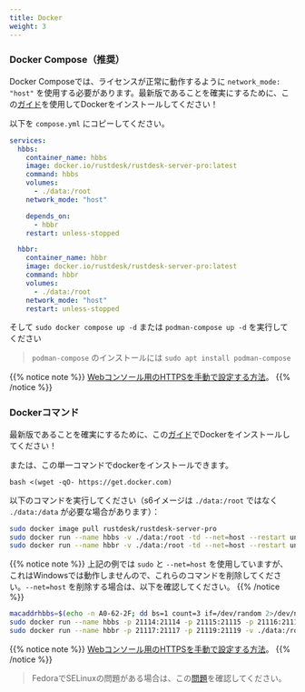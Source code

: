 ```yaml
---
title: Docker
weight: 3
---
```


### Docker Compose（推奨）

Docker Composeでは、ライセンスが正常に動作するように `network_mode: "host"` を使用する必要があります。最新版であることを確実にするために、この[ガイド](https://docs.docker.com/engine/install)を使用してDockerをインストールしてください！

以下を `compose.yml` にコピーしてください。

```yaml
services:
  hbbs:
    container_name: hbbs
    image: docker.io/rustdesk/rustdesk-server-pro:latest
    command: hbbs
    volumes:
      - ./data:/root
    network_mode: "host"

    depends_on:
      - hbbr
    restart: unless-stopped

  hbbr:
    container_name: hbbr
    image: docker.io/rustdesk/rustdesk-server-pro:latest
    command: hbbr
    volumes:
      - ./data:/root
    network_mode: "host"
    restart: unless-stopped
```

そして `sudo docker compose up -d` または `podman-compose up -d` を実行してください

> `podman-compose` のインストールには `sudo apt install podman-compose`

{{% notice note %}}
[Webコンソール用のHTTPSを手動で設定する方法](https://rustdesk.com/docs/en/self-host/rustdesk-server-pro/faq/#set-up-https-for-web-console-manually)。
{{% /notice %}}

### Dockerコマンド

最新版であることを確実にするために、この[ガイド](https://docs.docker.com/engine/install)でDockerをインストールしてください！

または、この単一コマンドでdockerをインストールできます。

```
bash <(wget -qO- https://get.docker.com)
```

以下のコマンドを実行してください（s6イメージは `./data:/root` ではなく `./data:/data` が必要な場合があります）：

```sh
sudo docker image pull rustdesk/rustdesk-server-pro
sudo docker run --name hbbs -v ./data:/root -td --net=host --restart unless-stopped docker.io/rustdesk/rustdesk-server-pro hbbs
sudo docker run --name hbbr -v ./data:/root -td --net=host --restart unless-stopped docker.io/rustdesk/rustdesk-server-pro hbbr
```

{{% notice note %}}
上記の例では `sudo` と `--net=host` を使用していますが、これはWindowsでは動作しませんので、これらのコマンドを削除してください。`--net=host` を削除する場合は、以下を確認してください。
{{% /notice %}}

```sh
macaddrhbbs=$(echo -n A0-62-2F; dd bs=1 count=3 if=/dev/random 2>/dev/null |hexdump -v -e '/1 "-%02X"')
sudo docker run --name hbbs -p 21114:21114 -p 21115:21115 -p 21116:21116 -p 21116:21116/udp -p 21118:21118 -v ./data:/root -td --mac-address="$macaddrhbbs" --restart unless-stopped docker.io/rustdesk/rustdesk-server-pro hbbs
sudo docker run --name hbbr -p 21117:21117 -p 21119:21119 -v ./data:/root -td --restart unless-stopped docker.io/rustdesk/rustdesk-server-pro hbbr
```

{{% notice note %}}
[Webコンソール用のHTTPSを手動で設定する方法](https://rustdesk.com/docs/en/self-host/rustdesk-server-pro/faq/#set-up-https-for-web-console-manually)。
{{% /notice %}}


> FedoraでSELinuxの問題がある場合は、この[問題](https://github.com/rustdesk/rustdesk-server/issues/230)を確認してください。